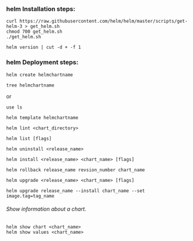 ###  helm Installation steps:
```
curl https://raw.githubusercontent.com/helm/helm/master/scripts/get-helm-3 > get_helm.sh
chmod 700 get_helm.sh
./get_helm.sh
```
```
helm version | cut -d + -f 1
```
###  helm Deployment steps:
```
helm create helmchartname
```
```
tree helmchartname
```

or 

```
use ls 
```
```
helm template helmchartname
```
```
helm lint <chart_directory>
```
```
helm list [flags]
```
```
helm uninstall <release_name>
```
```
helm install <release_name> <chart_name> [flags]
```
```
helm rollback release_name revsion_number chart_name
```
```
helm upgrade <release_name> <chart_name> [flags]
```
```
helm upgrade release_name --install chart_name --set image.tag=tag_name
```
###### Show information about a chart.
```
helm show chart <chart_name>
helm show values <chart_name>

```
